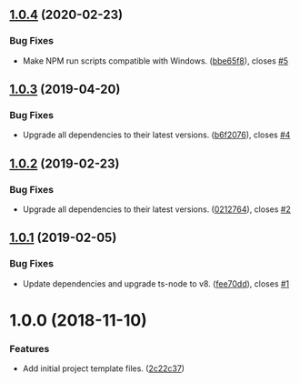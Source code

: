 ## [1.0.4](https://github.com/domcull3n/discogs-crate-digger/compare/v1.0.3...v1.0.4) (2020-02-23)


### Bug Fixes

* Make NPM run scripts compatible with Windows. ([bbe65f8](https://github.com/domcull3n/discogs-crate-digger/commit/bbe65f8780568eb20dbadc9ac59b08c2b9772d88)), closes [#5](https://github.com/domcull3n/discogs-crate-digger/issues/5)



## [1.0.3](https://github.com/domcull3n/discogs-crate-digger/compare/v1.0.2...v1.0.3) (2019-04-20)


### Bug Fixes

* Upgrade all dependencies to their latest versions. ([b6f2076](https://github.com/domcull3n/discogs-crate-digger/commit/b6f2076)), closes [#4](https://github.com/domcull3n/discogs-crate-digger/issues/4)



## [1.0.2](https://github.com/domcull3n/discogs-crate-digger/compare/v1.0.1...v1.0.2) (2019-02-23)


### Bug Fixes

* Upgrade all dependencies to their latest versions. ([0212764](https://github.com/domcull3n/discogs-crate-digger/commit/0212764)), closes [#2](https://github.com/domcull3n/discogs-crate-digger/issues/2)



## [1.0.1](https://github.com/domcull3n/discogs-crate-digger/compare/v1.0.0...v1.0.1) (2019-02-05)


### Bug Fixes

* Update dependencies and upgrade ts-node to v8. ([fee70dd](https://github.com/domcull3n/discogs-crate-digger/commit/fee70dd)), closes [#1](https://github.com/domcull3n/discogs-crate-digger/issues/1)



# 1.0.0 (2018-11-10)


### Features

* Add initial project template files. ([2c22c37](https://github.com/domcull3n/discogs-crate-digger/commit/2c22c37))



